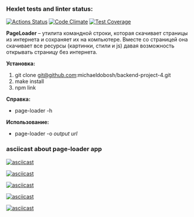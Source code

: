 ### Hexlet tests and linter status:
[![Actions Status](https://github.com/michaeldobosh/backend-project-4/actions/workflows/hexlet-check.yml/badge.svg)](https://github.com/michaeldobosh/backend-project-4/actions)
[![Code Climate](https://api.codeclimate.com/v1/badges/d08ec64035fe891791c5/maintainability)](https://codeclimate.com/github/michaeldobosh/backend-project-4/maintainability)
[![Test Coverage](https://api.codeclimate.com/v1/badges/d08ec64035fe891791c5/test_coverage)](https://codeclimate.com/github/michaeldobosh/backend-project-4/test_coverage)

**PageLoader** – утилита командной строки, которая скачивает страницы из интернета и сохраняет их на компьютере. Вместе со страницей она скачивает все ресурсы (картинки, стили и js) давая возможность открывать страницу без интернета.

**Установка:**
1. git clone git@github.com:michaeldobosh/backend-project-4.git
2. make install
3. npm link

**Справка:**
- page-loader -h

**Использование:**
- page-loader -o *output* *url*

### asciicast about page-loader app
[![asciicast](https://asciinema.org/a/afNqtDjmUFJwpMqRPNhKntN7z.svg)](https://asciinema.org/a/afNqtDjmUFJwpMqRPNhKntN7z)

[![asciicast](https://asciinema.org/a/oSzmsmAdGiUSjPpqQBGUmOCLt.svg)](https://asciinema.org/a/oSzmsmAdGiUSjPpqQBGUmOCLt)

[![asciicast](https://asciinema.org/a/rNVTuUH0xHYDf5xyFZPQKi5ac.svg)](https://asciinema.org/a/rNVTuUH0xHYDf5xyFZPQKi5ac)

[![asciicast](https://asciinema.org/a/1at9IKGtoNBtMxySX5wKYPgqf.svg)](https://asciinema.org/a/1at9IKGtoNBtMxySX5wKYPgqf)

[![asciicast](https://asciinema.org/a/644Or2CPz4eLAzaatGwCgCKsY.svg)](https://asciinema.org/a/644Or2CPz4eLAzaatGwCgCKsY)

